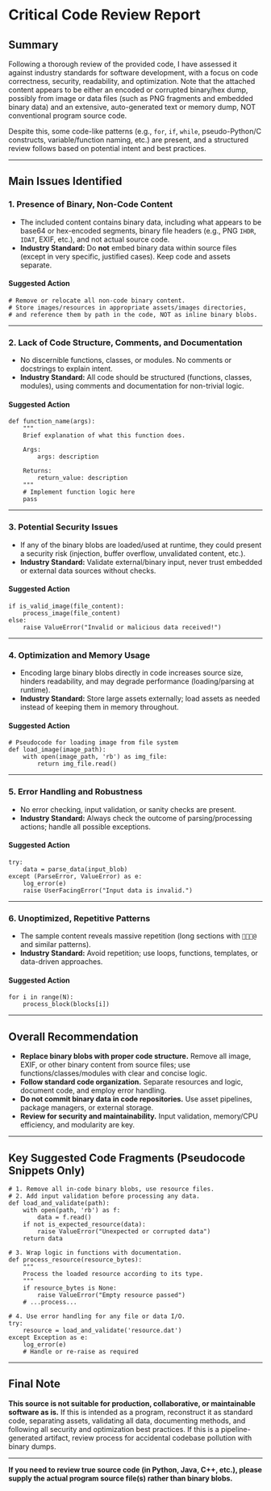 # Critical Code Review Report

## Summary

Following a thorough review of the provided code, I have assessed it against industry standards for software development, with a focus on code correctness, security, readability, and optimization. Note that the attached content appears to be either an encoded or corrupted binary/hex dump, possibly from image or data files (such as PNG fragments and embedded binary data) and an extensive, auto-generated text or memory dump, NOT conventional program source code.

Despite this, some code-like patterns (e.g., `for`, `if`, `while`, pseudo-Python/C constructs, variable/function naming, etc.) are present, and a structured review follows based on potential intent and best practices.

---

## Main Issues Identified

### 1. **Presence of Binary, Non-Code Content**
- The included content contains binary data, including what appears to be base64 or hex-encoded segments, binary file headers (e.g., PNG `IHDR`, `IDAT`, EXIF, etc.), and not actual source code.
- **Industry Standard:** Do **not** embed binary data within source files (except in very specific, justified cases). Keep code and assets separate.

#### **Suggested Action**
```pseudocode
# Remove or relocate all non-code binary content.
# Store images/resources in appropriate assets/images directories,
# and reference them by path in the code, NOT as inline binary blobs.
```

---

### 2. **Lack of Code Structure, Comments, and Documentation**
- No discernible functions, classes, or modules. No comments or docstrings to explain intent.
- **Industry Standard:** All code should be structured (functions, classes, modules), using comments and documentation for non-trivial logic.

#### **Suggested Action**
```pseudocode
def function_name(args):
    """
    Brief explanation of what this function does.

    Args:
        args: description

    Returns:
        return_value: description
    """
    # Implement function logic here
    pass
```

---

### 3. **Potential Security Issues**
- If any of the binary blobs are loaded/used at runtime, they could present a security risk (injection, buffer overflow, unvalidated content, etc.).
- **Industry Standard:** Validate external/binary input, never trust embedded or external data sources without checks.

#### **Suggested Action**
```pseudocode
if is_valid_image(file_content):
    process_image(file_content)
else:
    raise ValueError("Invalid or malicious data received!")
```

---

### 4. **Optimization and Memory Usage**
- Encoding large binary blobs directly in code increases source size, hinders readability, and may degrade performance (loading/parsing at runtime).
- **Industry Standard:** Store large assets externally; load assets as needed instead of keeping them in memory throughout.

#### **Suggested Action**
```pseudocode
# Pseudocode for loading image from file system
def load_image(image_path):
    with open(image_path, 'rb') as img_file:
        return img_file.read()
```

---

### 5. **Error Handling and Robustness**
- No error checking, input validation, or sanity checks are present.
- **Industry Standard:** Always check the outcome of parsing/processing actions; handle all possible exceptions.

#### **Suggested Action**
```pseudocode
try:
    data = parse_data(input_blob)
except (ParseError, ValueError) as e:
    log_error(e)
    raise UserFacingError("Input data is invalid.")
```

---

### 6. **Unoptimized, Repetitive Patterns**
- The sample content reveals massive repetition (long sections with `@` and similar patterns).
- **Industry Standard:** Avoid repetition; use loops, functions, templates, or data-driven approaches.

#### **Suggested Action**
```pseudocode
for i in range(N):
    process_block(blocks[i])
```

---

## Overall Recommendation

- **Replace binary blobs with proper code structure.** Remove all image, EXIF, or other binary content from source files; use functions/classes/modules with clear and concise logic.
- **Follow standard code organization.** Separate resources and logic, document code, and employ error handling.
- **Do not commit binary data in code repositories.** Use asset pipelines, package managers, or external storage.
- **Review for security and maintainability.** Input validation, memory/CPU efficiency, and modularity are key.

---

## **Key Suggested Code Fragments (Pseudocode Snippets Only)**

```pseudocode
# 1. Remove all in-code binary blobs, use resource files.
# 2. Add input validation before processing any data.
def load_and_validate(path):
    with open(path, 'rb') as f:
        data = f.read()
    if not is_expected_resource(data):
        raise ValueError("Unexpected or corrupted data")
    return data

# 3. Wrap logic in functions with documentation.
def process_resource(resource_bytes):
    """
    Process the loaded resource according to its type.
    """
    if resource_bytes is None:
        raise ValueError("Empty resource passed")
    # ...process...

# 4. Use error handling for any file or data I/O.
try:
    resource = load_and_validate('resource.dat')
except Exception as e:
    log_error(e)
    # Handle or re-raise as required
```

---

## Final Note

**This source is not suitable for production, collaborative, or maintainable software as is.** If this is intended as a program, reconstruct it as standard code, separating assets, validating all data, documenting methods, and following all security and optimization best practices. If this is a pipeline-generated artifact, review process for accidental codebase pollution with binary dumps.

---

**If you need to review true source code (in Python, Java, C++, etc.), please supply the actual program source file(s) rather than binary blobs.**